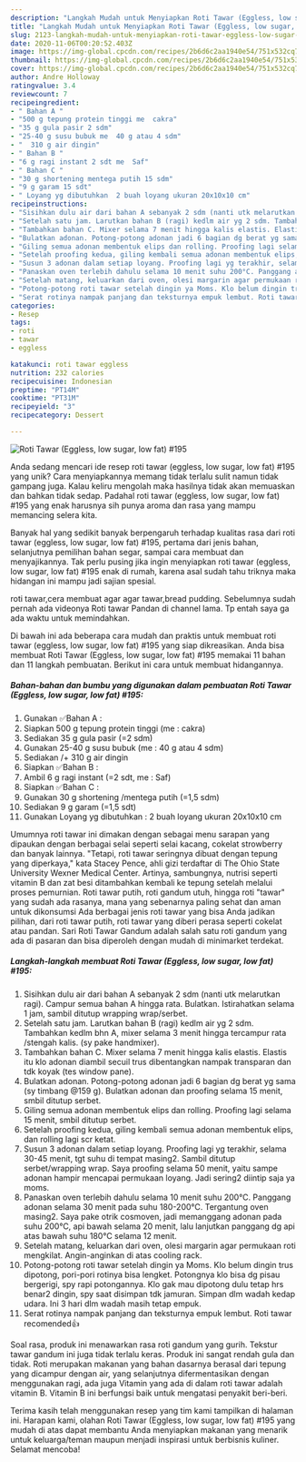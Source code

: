 ```yaml
---
description: "Langkah Mudah untuk Menyiapkan Roti Tawar (Eggless, low sugar, low fat) #195 Anti Gagal"
title: "Langkah Mudah untuk Menyiapkan Roti Tawar (Eggless, low sugar, low fat) #195 Anti Gagal"
slug: 2123-langkah-mudah-untuk-menyiapkan-roti-tawar-eggless-low-sugar-low-fat-195-anti-gagal
date: 2020-11-06T00:20:52.403Z
image: https://img-global.cpcdn.com/recipes/2b6d6c2aa1940e54/751x532cq70/roti-tawar-eggless-low-sugar-low-fat-195-foto-resep-utama.jpg
thumbnail: https://img-global.cpcdn.com/recipes/2b6d6c2aa1940e54/751x532cq70/roti-tawar-eggless-low-sugar-low-fat-195-foto-resep-utama.jpg
cover: https://img-global.cpcdn.com/recipes/2b6d6c2aa1940e54/751x532cq70/roti-tawar-eggless-low-sugar-low-fat-195-foto-resep-utama.jpg
author: Andre Holloway
ratingvalue: 3.4
reviewcount: 7
recipeingredient:
- " Bahan A "
- "500 g tepung protein tinggi me  cakra"
- "35 g gula pasir 2 sdm"
- "25-40 g susu bubuk me  40 g atau 4 sdm"
- "  310 g air dingin"
- " Bahan B "
- "6 g ragi instant 2 sdt me  Saf"
- " Bahan C "
- "30 g shortening mentega putih 15 sdm"
- "9 g garam 15 sdt"
- " Loyang yg dibutuhkan  2 buah loyang ukuran 20x10x10 cm"
recipeinstructions:
- "Sisihkan dulu air dari bahan A sebanyak 2 sdm (nanti utk melarutkan ragi). Campur semua bahan A hingga rata. Bulatkan. Istirahatkan selama 1 jam, sambil ditutup wrapping wrap/serbet."
- "Setelah satu jam. Larutkan bahan B (ragi) kedlm air yg 2 sdm. Tambahkan kedlm bhn A, mixer selama 3 menit hingga tercampur rata /stengah kalis. (sy pake handmixer)."
- "Tambahkan bahan C. Mixer selama 7 menit hingga kalis elastis. Elastis itu klo adonan diambil secuil trus dibentangkan nampak transparan dan tdk koyak (tes window pane)."
- "Bulatkan adonan. Potong-potong adonan jadi 6 bagian dg berat yg sama (sy timbang @159 g). Bulatkan adonan dan proofing selama 15 menit, smbil ditutup serbet."
- "Giling semua adonan membentuk elips dan rolling. Proofing lagi selama 15 menit, smbil ditutup serbet."
- "Setelah proofing kedua, giling kembali semua adonan membentuk elips, dan rolling lagi scr ketat."
- "Susun 3 adonan dalam setiap loyang. Proofing lagi yg terakhir, selama 30-45 menit, tgt suhu di tempat masing2. Sambil ditutup serbet/wrapping wrap. Saya proofing selama 50 menit, yaitu sampe adonan hampir mencapai permukaan loyang. Jadi sering2 diintip saja ya moms."
- "Panaskan oven terlebih dahulu selama 10 menit suhu 200°C. Panggang adonan selama 30 menit pada suhu 180-200°C. Tergantung oven masing2. Saya pake otrik cosmoven, jadi memanggang adonan pada suhu 200°C, api bawah selama 20 menit, lalu lanjutkan panggang dg api atas bawah suhu 180°C selama 12 menit."
- "Setelah matang, keluarkan dari oven, olesi margarin agar permukaan roti mengkilat. Angin-anginkan di atas cooling rack."
- "Potong-potong roti tawar setelah dingin ya Moms. Klo belum dingin trus dipotong, pori-pori rotinya bisa lengket. Potongnya klo bisa dg pisau bergerigi, spy rapi potongannya. Klo gak mau dipotong dulu tetap hrs benar2 dingin, spy saat disimpan tdk jamuran. Simpan dlm wadah kedap udara. Ini 3 hari dlm wadah masih tetap empuk."
- "Serat rotinya nampak panjang dan teksturnya empuk lembut. Roti tawar recomended👍"
categories:
- Resep
tags:
- roti
- tawar
- eggless

katakunci: roti tawar eggless 
nutrition: 232 calories
recipecuisine: Indonesian
preptime: "PT14M"
cooktime: "PT31M"
recipeyield: "3"
recipecategory: Dessert

---
```



![Roti Tawar (Eggless, low sugar, low fat) #195](https://img-global.cpcdn.com/recipes/2b6d6c2aa1940e54/751x532cq70/roti-tawar-eggless-low-sugar-low-fat-195-foto-resep-utama.jpg)

Anda sedang mencari ide resep roti tawar (eggless, low sugar, low fat) #195 yang unik? Cara menyiapkannya memang tidak terlalu sulit namun tidak gampang juga. Kalau keliru mengolah maka hasilnya tidak akan memuaskan dan bahkan tidak sedap. Padahal roti tawar (eggless, low sugar, low fat) #195 yang enak harusnya sih punya aroma dan rasa yang mampu memancing selera kita.

Banyak hal yang sedikit banyak berpengaruh terhadap kualitas rasa dari roti tawar (eggless, low sugar, low fat) #195, pertama dari jenis bahan, selanjutnya pemilihan bahan segar, sampai cara membuat dan menyajikannya. Tak perlu pusing jika ingin menyiapkan roti tawar (eggless, low sugar, low fat) #195 enak di rumah, karena asal sudah tahu triknya maka hidangan ini mampu jadi sajian spesial.

roti tawar,cera membuat agar agar tawar,bread pudding. Sebelumnya sudah pernah ada videonya Roti tawar Pandan di channel lama. Tp entah saya ga ada waktu untuk memindahkan.


Di bawah ini ada beberapa cara mudah dan praktis untuk membuat roti tawar (eggless, low sugar, low fat) #195 yang siap dikreasikan. Anda bisa membuat Roti Tawar (Eggless, low sugar, low fat) #195 memakai 11 bahan dan 11 langkah pembuatan. Berikut ini cara untuk membuat hidangannya.

<!--inarticleads1-->

##### Bahan-bahan dan bumbu yang digunakan dalam pembuatan Roti Tawar (Eggless, low sugar, low fat) #195:

1. Gunakan  ✅Bahan A :
1. Siapkan 500 g tepung protein tinggi (me : cakra)
1. Sediakan 35 g gula pasir (=2 sdm)
1. Gunakan 25-40 g susu bubuk (me : 40 g atau 4 sdm)
1. Sediakan  /+ 310 g air dingin
1. Siapkan  ✅Bahan B :
1. Ambil 6 g ragi instant (=2 sdt, me : Saf)
1. Siapkan  ✅Bahan C :
1. Gunakan 30 g shortening /mentega putih (=1,5 sdm)
1. Sediakan 9 g garam (=1,5 sdt)
1. Gunakan  Loyang yg dibutuhkan : 2 buah loyang ukuran 20x10x10 cm


Umumnya roti tawar ini dimakan dengan sebagai menu sarapan yang dipaukan dengan berbagai selai seperti selai kacang, cokelat strowberry dan banyak lainnya. &#34;Tetapi, roti tawar seringnya dibuat dengan tepung yang diperkaya,&#34; kata Stacey Pence, ahli gizi terdaftar di The Ohio State University Wexner Medical Center. Artinya, sambungnya, nutrisi seperti vitamin B dan zat besi ditambahkan kembali ke tepung setelah melalui proses pemurnian. Roti tawar putih, roti gandum utuh, hingga roti &#34;tawar&#34; yang sudah ada rasanya, mana yang sebenarnya paling sehat dan aman untuk dikonsumsi Ada berbagai jenis roti tawar yang bisa Anda jadikan pilihan, dari roti tawar putih, roti tawar yang diberi perasa seperti cokelat atau pandan. Sari Roti Tawar Gandum adalah salah satu roti gandum yang ada di pasaran dan bisa diperoleh dengan mudah di minimarket terdekat. 

<!--inarticleads2-->

##### Langkah-langkah membuat Roti Tawar (Eggless, low sugar, low fat) #195:

1. Sisihkan dulu air dari bahan A sebanyak 2 sdm (nanti utk melarutkan ragi). Campur semua bahan A hingga rata. Bulatkan. Istirahatkan selama 1 jam, sambil ditutup wrapping wrap/serbet.
1. Setelah satu jam. Larutkan bahan B (ragi) kedlm air yg 2 sdm. Tambahkan kedlm bhn A, mixer selama 3 menit hingga tercampur rata /stengah kalis. (sy pake handmixer).
1. Tambahkan bahan C. Mixer selama 7 menit hingga kalis elastis. Elastis itu klo adonan diambil secuil trus dibentangkan nampak transparan dan tdk koyak (tes window pane).
1. Bulatkan adonan. Potong-potong adonan jadi 6 bagian dg berat yg sama (sy timbang @159 g). Bulatkan adonan dan proofing selama 15 menit, smbil ditutup serbet.
1. Giling semua adonan membentuk elips dan rolling. Proofing lagi selama 15 menit, smbil ditutup serbet.
1. Setelah proofing kedua, giling kembali semua adonan membentuk elips, dan rolling lagi scr ketat.
1. Susun 3 adonan dalam setiap loyang. Proofing lagi yg terakhir, selama 30-45 menit, tgt suhu di tempat masing2. Sambil ditutup serbet/wrapping wrap. Saya proofing selama 50 menit, yaitu sampe adonan hampir mencapai permukaan loyang. Jadi sering2 diintip saja ya moms.
1. Panaskan oven terlebih dahulu selama 10 menit suhu 200°C. Panggang adonan selama 30 menit pada suhu 180-200°C. Tergantung oven masing2. Saya pake otrik cosmoven, jadi memanggang adonan pada suhu 200°C, api bawah selama 20 menit, lalu lanjutkan panggang dg api atas bawah suhu 180°C selama 12 menit.
1. Setelah matang, keluarkan dari oven, olesi margarin agar permukaan roti mengkilat. Angin-anginkan di atas cooling rack.
1. Potong-potong roti tawar setelah dingin ya Moms. Klo belum dingin trus dipotong, pori-pori rotinya bisa lengket. Potongnya klo bisa dg pisau bergerigi, spy rapi potongannya. Klo gak mau dipotong dulu tetap hrs benar2 dingin, spy saat disimpan tdk jamuran. Simpan dlm wadah kedap udara. Ini 3 hari dlm wadah masih tetap empuk.
1. Serat rotinya nampak panjang dan teksturnya empuk lembut. Roti tawar recomended👍


Soal rasa, produk ini menawarkan rasa roti gandum yang gurih. Tekstur tawar gandum ini juga tidak terlalu keras. Produk ini sangat rendah gula dan tidak. Roti merupakan makanan yang bahan dasarnya berasal dari tepung yang dicampur dengan air, yang selanjutnya difermentasikan dengan menggunakan ragi, ada juga Vitamin yang ada di dalam roti tawar adalah vitamin B. Vitamin B ini berfungsi baik untuk mengatasi penyakit beri-beri. 

Terima kasih telah menggunakan resep yang tim kami tampilkan di halaman ini. Harapan kami, olahan Roti Tawar (Eggless, low sugar, low fat) #195 yang mudah di atas dapat membantu Anda menyiapkan makanan yang menarik untuk keluarga/teman maupun menjadi inspirasi untuk berbisnis kuliner. Selamat mencoba!
